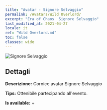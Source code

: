 ```yaml
---
title: "Avatar - Signore Selvaggio"
permalink: /Avatars/Wild Overlord/
excerpt: "Era of Chaos  Signore Selvaggio"
last_modified_at: 2021-04-27
locale: it
ref: "Wild Overlord.md"
toc: false
classes: wide
---
```

 ![Signore Selvaggio](/images/a/avatarFrame_98.png)

## Dettagli

 **Descrizione:** Cornice avatar Signore Selvaggio 

 **Tips:** Ottenibile partecipando all'evento. 

 **Is available:**  + 

